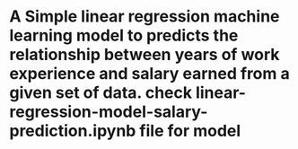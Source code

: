 # A Simple linear regression machine learning model to predicts the relationship between years of work experience and salary earned from a given set of data. check linear-regression-model-salary-prediction.ipynb file for model
